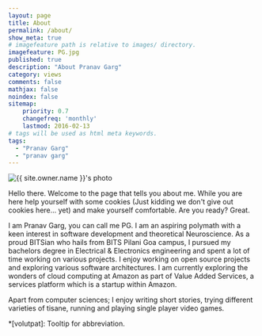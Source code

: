 ```yaml
---
layout: page
title: About
permalink: /about/
show_meta: true
# imagefeature path is relative to images/ directory.
imagefeature: PG.jpg
published: true
description: "About Pranav Garg"
category: views
comments: false
mathjax: false
noindex: false
sitemap:
    priority: 0.7
    changefreq: 'monthly'
    lastmod: 2016-02-13
# tags will be used as html meta keywords.    
tags:
  - "Pranav Garg"
  - "pranav garg"
---
```


<div class="post-author text-center">                       
            <img src="{{ site.urlimg }}{{ site.owner.avatar }}" alt="{{ site.owner.name }}'s photo" itemprop="image" class="post-avatar img-circle img-responsive"/>
<span class="social-icons" style="padding-top: 10px; padding-bottom: 1px;">
<a href="{{ site.url }}/resume" title="Resume" class="social-icons"><i class="iconm iconm-profile" style="vertical-align: top;"></i></a>
<a href="{{ site.url }}/talks" title="Talks" class="social-icons"><i class="iconm iconm-terminal" style="vertical-align: top;"></i></a>
<a href="{{ site.owner.linkedin }}" class="social-icons" title="LinkedIn profile"><i class="iconm iconm-linkedin2" style="vertical-align: top;"></i></a>
</span>
</div>

Hello there. Welcome to the page that tells you about me. While you are here help yourself with some cookies (Just kidding we don't give out cookies here... yet) and make yourself comfortable. Are you ready? Great.

I am Pranav Garg, you can call me PG. I am an aspiring polymath with a keen interest in software development and theoretical Neuroscience. As a proud BITSian who hails from BITS Pilani Goa campus, I pursued my bachelors degree in Electrical & Electronics engineering and spent a lot of time working on various projects. I enjoy working on open source projects and exploring various software architectures. I am currently exploring the wonders of cloud computing at Amazon as part of Value Added Services, a services platform which is a startup within Amazon.

Apart from computer sciences; I enjoy writing short stories, trying different varieties of tisane, running and playing single player video games.

*[volutpat]: Tooltip for abbreviation.
